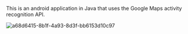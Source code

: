 This is an android application in Java that uses the Google Maps activity recognition API.

![a68d6415-8b1f-4a93-8d3f-bb6153d10c97](https://user-images.githubusercontent.com/79575344/154065684-377266e6-9604-4523-8d98-b3cacf80ca96.jpg)
